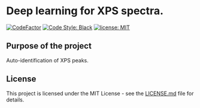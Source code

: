 # Deep learning for XPS spectra.
<a href="https://www.codefactor.io/repository/github/lukaspie/xpsdeeplearning"><img src="https://www.codefactor.io/repository/github/lukaspie/xpsdeeplearning/badge?s=e9dbf0ea5d4ce269c738ea85e856fd6811b425ce" alt="CodeFactor" /></a>
[![Code Style: Black](https://img.shields.io/badge/code%20style-black-black.svg)](https://github.com/ambv/black)
[![license: MIT](https://img.shields.io/badge/License-MIT-blue.svg)](https://github.com/lukaspie/xpsdeeplearning/blob/main/LICENSE)


## Purpose of the project
Auto-identification of XPS peaks.

## License

This project is licensed under the MIT License - see the [LICENSE.md](LICENSE.md) file for details.
